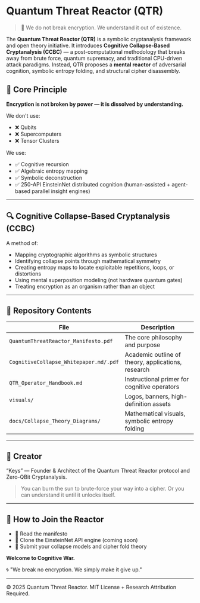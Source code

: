 # Quantum Threat Reactor (QTR)

> 🧠 We do not break encryption. We understand it out of existence.

The **Quantum Threat Reactor (QTR)** is a symbolic cryptanalysis framework and open theory initiative. It introduces **Cognitive Collapse-Based Cryptanalysis (CCBC)** — a post-computational methodology that breaks away from brute force, quantum supremacy, and traditional CPU-driven attack paradigms. Instead, QTR proposes a **mental reactor** of adversarial cognition, symbolic entropy folding, and structural cipher disassembly.

## 🚨 Core Principle

**Encryption is not broken by power — it is dissolved by understanding.**

We don't use:

* ❌ Qubits
* ❌ Supercomputers
* ❌ Tensor Clusters

We use:

* ✅ Cognitive recursion
* ✅ Algebraic entropy mapping
* ✅ Symbolic deconstruction
* ✅ 250-API EinsteinNet distributed cognition (human-assisted + agent-based parallel insight engines)

---

## 🔍 Cognitive Collapse-Based Cryptanalysis (CCBC)

A method of:

* Mapping cryptographic algorithms as symbolic structures
* Identifying collapse points through mathematical symmetry
* Creating entropy maps to locate exploitable repetitions, loops, or distortions
* Using mental superposition modeling (not hardware quantum gates)
* Treating encryption as an organism rather than an object

---

## 📘 Repository Contents

| File                                   | Description                                        |
| -------------------------------------- | -------------------------------------------------- |
| `QuantumThreatReactor_Manifesto.pdf`   | The core philosophy and purpose                    |
| `CognitiveCollapse_Whitepaper.md/.pdf` | Academic outline of theory, applications, research |
| `QTR_Operator_Handbook.md`             | Instructional primer for cognitive operators       |
| `visuals/`                             | Logos, banners, high-definition assets             |
| `docs/Collapse_Theory_Diagrams/`       | Mathematical visuals, symbolic entropy folding     |

---

## 👤 Creator

“Keys”  — Founder & Architect of the Quantum Threat Reactor protocol and Zero-QBit Cryptanalysis.

> You can burn the sun to brute-force your way into a cipher.
> Or you can understand it until it unlocks itself.

---

## 📣 How to Join the Reactor

* 🧠 Read the manifesto
* 🤖 Clone the EinsteinNet API engine (coming soon)
* 🧮 Submit your collapse models and cipher fold theory

**Welcome to Cognitive War.**

🌀 "We break no encryption. We simply make it give up."

---

© 2025 Quantum Threat Reactor. MIT License + Research Attribution Required.
